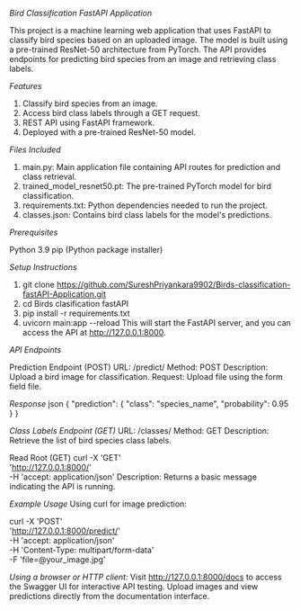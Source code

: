 *Bird Classification FastAPI Application*

This project is a machine learning web application that uses FastAPI to classify bird species based on an uploaded image. The model is built using a pre-trained ResNet-50 architecture from PyTorch. The API provides endpoints for predicting bird species from an image and retrieving class labels.

*Features*

1. Classify bird species from an image.
2. Access bird class labels through a GET request.
3. REST API using FastAPI framework.
4. Deployed with a pre-trained ResNet-50 model.

*Files Included*

1. main.py: Main application file containing API routes for prediction and class retrieval.
2. trained_model_resnet50.pt: The pre-trained PyTorch model for bird classification.
3. requirements.txt: Python dependencies needed to run the project.
4. classes.json: Contains bird class labels for the model's predictions.

*Prerequisites*

Python 3.9
pip (Python package installer)

*Setup Instructions*

1. git clone https://github.com/SureshPriyankara9902/Birds-classification-fastAPI-Application.git
2. cd Birds clasification fastAPI
3. pip install -r requirements.txt
4. uvicorn main:app --reload
This will start the FastAPI server, and you can access the API at http://127.0.0.1:8000.

*API Endpoints*

Prediction Endpoint (POST)
URL: /predict/
Method: POST
Description: Upload a bird image for classification.
Request: Upload file using the form field file.

*Response*
json
{
  "prediction": {
    "class": "species_name",
    "probability": 0.95
  }
}

*Class Labels Endpoint (GET)*
URL: /classes/
Method: GET
Description: Retrieve the list of bird species class labels.

Read Root (GET)
curl -X 'GET' \
'http://127.0.0.1:8000/' \
-H 'accept: application/json'
Description: Returns a basic message indicating the API is running.

 *Example Usage*
Using curl for image prediction:

curl -X 'POST' \
  'http://127.0.0.1:8000/predict/' \
  -H 'accept: application/json' \
  -H 'Content-Type: multipart/form-data' \
  -F 'file=@your_image.jpg'

*Using a browser or HTTP client:*
Visit http://127.0.0.1:8000/docs to access the Swagger UI for interactive API testing.
Upload images and view predictions directly from the documentation interface.
